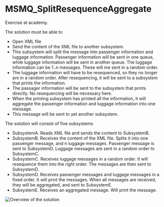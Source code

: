 # MSMQ_SplitResequenceAggregate
Exercise at academy.

The solution must be able to
* Open XML file
* Send the content of the XML file to another subsystem.
* This subsystem will split the message into passenger information and luggage information. Passenger information will be sent in one queue, while luggage information will be sent in another queue. The luggage information can be 1..n messages. These will me sent in a random order.
* The luggage information will have to be resequenced, so they no longer are in a random order. After resequencing, it will be sent to a subsystem that prints the information.
* The passager information will be sent to the subsystem that prints directly. No resequencing will be necessary here.
* When the printing subsystem has printed all the information, it will aggregate the passenger information and luggage information into one message.
* This message will be sent to yet another subsystem.

The solution will consist of five subsystems
* SubsystemA. Reads XML file and sends the content to SubsystemB.
* SubsystemB. Receives the content of the XML file. Splits it into one passenger message, and n luggage messages. Passenger message is sent to SubsystemD. Luggage messages are sent in a random order to SubsystemC.
* SubsystemC. Receives luggage messages in a random order. It will resequence them into the right order. The messages are then sent to SubsystemD.
* SubsystemD. Receives passenger messages and luggage messages in a fixed order. It will print the messages. When all messages are received, they will be aggregated, and sent to SubsystemE.
* SubsystemE. Receives an aggregated message. Will print the message.

![Overview of the solution](https://i.gyazo.com/9c5bb4948c48c61c50fa0d7abc016e5c.png)
